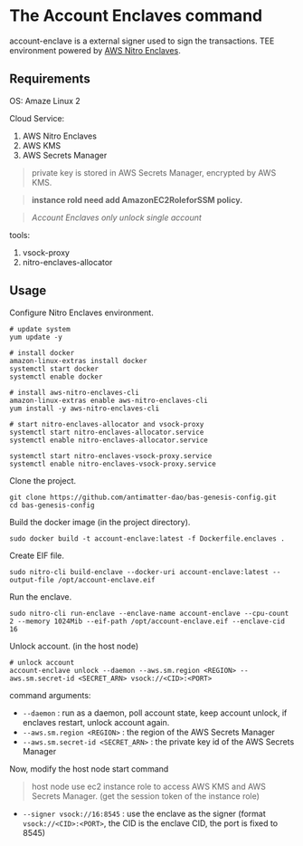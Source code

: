 # The Account Enclaves command

account-enclave is a external signer used to sign the transactions. TEE environment powered by [AWS Nitro Enclaves](https://aws.amazon.com/en/ec2/nitro/nitro-enclaves/).

## Requirements

OS: Amaze Linux 2

Cloud Service:

1. AWS Nitro Enclaves
2. AWS KMS
3. AWS Secrets Manager

> private key is stored in AWS Secrets Manager, encrypted by AWS KMS.

> **instance rold need add AmazonEC2RoleforSSM policy.**

> *Account Enclaves only unlock single account*

tools: 

1. vsock-proxy
2. nitro-enclaves-allocator

## Usage

Configure Nitro Enclaves environment.

```shell
# update system
yum update -y

# install docker
amazon-linux-extras install docker
systemctl start docker
systemctl enable docker

# install aws-nitro-enclaves-cli 
amazon-linux-extras enable aws-nitro-enclaves-cli
yum install -y aws-nitro-enclaves-cli

# start nitro-enclaves-allocator and vsock-proxy
systemctl start nitro-enclaves-allocator.service
systemctl enable nitro-enclaves-allocator.service

systemctl start nitro-enclaves-vsock-proxy.service
systemctl enable nitro-enclaves-vsock-proxy.service
```

Clone the project.

```shell
git clone https://github.com/antimatter-dao/bas-genesis-config.git
cd bas-genesis-config
```

Build the docker image (in the project directory).

```shell
sudo docker build -t account-enclave:latest -f Dockerfile.enclaves .
```

Create EIF file.

```shell
sudo nitro-cli build-enclave --docker-uri account-enclave:latest --output-file /opt/account-enclave.eif
```

Run the enclave.

```shell
sudo nitro-cli run-enclave --enclave-name account-enclave --cpu-count 2 --memory 1024Mib --eif-path /opt/account-enclave.eif --enclave-cid 16
```

Unlock account. (in the host node)

```shell
# unlock account
account-enclave unlock --daemon --aws.sm.region <REGION> --aws.sm.secret-id <SECRET_ARN> vsock://<CID>:<PORT>
```

command arguments:

- `--daemon` : run as a daemon, poll account state, keep account unlock, if enclaves restart, unlock account again.
- `--aws.sm.region <REGION>` : the region of the AWS Secrets Manager
- `--aws.sm.secret-id <SECRET_ARN>` : the private key id of the AWS Secrets Manager


Now, modify the host node start command

> host node use ec2 instance role to access AWS KMS and AWS Secrets Manager. (get the session token of the instance role)

- `--signer vsock://16:8545` : use the enclave as the signer (format `vsock://<CID>:<PORT>`, the CID is the enclave CID, the port is fixed to 8545)